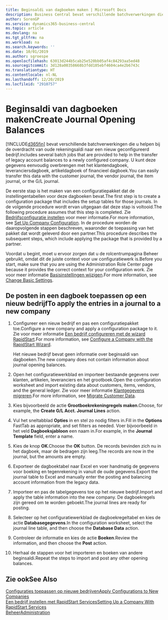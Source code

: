 ```yaml
---
title: Beginsaldi van dagboeken maken | Microsoft Docs
description: Business Central bevat verschillende batchverwerkingen die u helpen bij de overdracht van oude rekeningsaldi naar een nieuw geconfigureerd bedrijf. U kunt deze gegevens gemakkelijk overbrengen met dagboekboekingen.
author: SorenGP
ms.service: dynamics365-business-central
ms.topic: article
ms.devlang: na
ms.tgt_pltfrm: na
ms.workload: na
ms.search.keywords: ''
ms.date: 10/01/2019
ms.author: sgroespe
ms.openlocfilehash: 63013d244b5cab25e520bb05af4c84293aa5ed48
ms.sourcegitcommit: 3d128a00358668b3fdd105ebf4604ca4e2b6743c
ms.translationtype: HT
ms.contentlocale: nl-NL
ms.lasthandoff: 12/20/2019
ms.locfileid: "2910757"
---
```

# <a name="create-journal-opening-balances"></a><span data-ttu-id="06c9d-104">Beginsaldi van dagboeken maken</span><span class="sxs-lookup"><span data-stu-id="06c9d-104">Create Journal Opening Balances</span></span>
[!INCLUDE[d365fin](includes/d365fin_md.md)] <span data-ttu-id="06c9d-105">bevat verschillende batchverwerkingen die u helpen bij de overdracht van oude rekeningsaldi naar een nieuw geconfigureerd bedrijf.</span><span class="sxs-lookup"><span data-stu-id="06c9d-105">includes several batch jobs that are provided to help in the transfer of legacy account balances to a newly configured company.</span></span> <span data-ttu-id="06c9d-106">U kunt deze gegevens eenvoudig overbrengen met het klantendagboek, leveranciersdagboek, artikeldagboek of financieel dagboek.</span><span class="sxs-lookup"><span data-stu-id="06c9d-106">You can easily transfer this data with the customer journal, the vendor journal, the item journal, or the G/L journal.</span></span>

<span data-ttu-id="06c9d-107">De eerste stap is het maken van een configuratiepakket dat de instellingentabellen voor deze dagboeken bevat.</span><span class="sxs-lookup"><span data-stu-id="06c9d-107">The first step is to create a configuration package that includes the setup tables for those journals.</span></span> <span data-ttu-id="06c9d-108">In de volgende procedure wordt ervan uitgegaan dat deze stap is voltooid.</span><span class="sxs-lookup"><span data-stu-id="06c9d-108">The following procedure assumes that this step is completed.</span></span> <span data-ttu-id="06c9d-109">Zie [Bedrijfsconfiguratie instellen](admin-set-up-company-configuration.md) voor meer informatie.</span><span class="sxs-lookup"><span data-stu-id="06c9d-109">For more information, see [Set Up Company Configuration](admin-set-up-company-configuration.md).</span></span> <span data-ttu-id="06c9d-110">In de procedure worden de daaropvolgende stappen beschreven, waaronder de toepassing van het pakket dat wordt geleverd door een partner.</span><span class="sxs-lookup"><span data-stu-id="06c9d-110">This procedure describes the subsequent steps, which include applying the package that is provided by a partner.</span></span>  

<span data-ttu-id="06c9d-111">Voordat u begint, moet u ervoor zorgen dat u de rolcentrumpagina Beheer gebruikt, omdat dit de juiste context voor uw configuratiewerk is.</span><span class="sxs-lookup"><span data-stu-id="06c9d-111">Before you start, make sure that you are using the Administration Role Center page because it provides the correct context for your configuration work.</span></span> <span data-ttu-id="06c9d-112">Zie voor meer informatie [Basisinstellingen wijzigen](ui-change-basic-settings.md).</span><span class="sxs-lookup"><span data-stu-id="06c9d-112">For more information, see [Change Basic Settings](ui-change-basic-settings.md).</span></span>

## <a name="to-apply-the-entries-in-a-journal-to-a-new-company"></a><span data-ttu-id="06c9d-113">De posten in een dagboek toepassen op een nieuw bedrijf</span><span class="sxs-lookup"><span data-stu-id="06c9d-113">To apply the entries in a journal to a new company</span></span>  
1. <span data-ttu-id="06c9d-114">Configureer een nieuw bedrijf en pas een configuratiepakket toe.</span><span class="sxs-lookup"><span data-stu-id="06c9d-114">Configure a new company and apply a configuration package to it.</span></span> <span data-ttu-id="06c9d-115">Zie voor meer informatie [Een bedrijf configureren met de wizard RapidStart](admin-how-to-configure-a-company-with-the-rapidstart-wizard.md).</span><span class="sxs-lookup"><span data-stu-id="06c9d-115">For more information, see [Configure a Company with the RapidStart Wizard](admin-how-to-configure-a-company-with-the-rapidstart-wizard.md).</span></span>  

    <span data-ttu-id="06c9d-116">Het nieuwe bedrijf bevat geen informatie over beginsaldi van dagboeken.</span><span class="sxs-lookup"><span data-stu-id="06c9d-116">The new company does not contain information about journal opening balances.</span></span>  

2. <span data-ttu-id="06c9d-117">Open het configuratiewerkblad en importeer bestaande gegevens over klanten, artikelen, leveranciers en het grootboek.</span><span class="sxs-lookup"><span data-stu-id="06c9d-117">Open the configuration worksheet and import existing data about customers, items, vendors, and the general ledger.</span></span> <span data-ttu-id="06c9d-118">Zie voor meer informatie [Klantgegevens migreren](admin-migrate-customer-data.md).</span><span class="sxs-lookup"><span data-stu-id="06c9d-118">For more information, see [Migrate Customer Data](admin-migrate-customer-data.md).</span></span>  
3. <span data-ttu-id="06c9d-119">Kies bijvoorbeeld de actie **Grootboekrekeningregels maken**.</span><span class="sxs-lookup"><span data-stu-id="06c9d-119">Choose, for example, the **Create G/L Acct. Journal Lines** action.</span></span>  
4. <span data-ttu-id="06c9d-120">Vul het sneltabblad **Opties** in en stel zo nodig filters in.</span><span class="sxs-lookup"><span data-stu-id="06c9d-120">Fill in the **Options** FastTab as appropriate, and set filters as needed.</span></span> <span data-ttu-id="06c9d-121">Voer bijvoorbeeld in het veld **Dagboeksjabloon** een naam in.</span><span class="sxs-lookup"><span data-stu-id="06c9d-121">For example, in the **Journal Template** field, enter a name.</span></span>  
5. <span data-ttu-id="06c9d-122">Kies de knop **OK**.</span><span class="sxs-lookup"><span data-stu-id="06c9d-122">Choose the **OK** button.</span></span> <span data-ttu-id="06c9d-123">De records bevinden zich nu in het dagboek, maar de bedragen zijn leeg.</span><span class="sxs-lookup"><span data-stu-id="06c9d-123">The records are now in the journal, but the amounts are empty.</span></span>  
6. <span data-ttu-id="06c9d-124">Exporteer de dagboektabel naar Excel en voer handmatig de gegevens voor boeking en tegenrekening in vanuit de oude gegevens.</span><span class="sxs-lookup"><span data-stu-id="06c9d-124">Export the journal table to Excel and manually enter the posting and balancing account information from the legacy data.</span></span>
7. <span data-ttu-id="06c9d-125">Importeer en pas de tabelgegevens toe op het nieuwe bedrijf.</span><span class="sxs-lookup"><span data-stu-id="06c9d-125">Import and apply the table information into the new company.</span></span> <span data-ttu-id="06c9d-126">De dagboekregels zijn gereed om te worden geboekt.</span><span class="sxs-lookup"><span data-stu-id="06c9d-126">The journal lines are ready for posting.</span></span>  
8. <span data-ttu-id="06c9d-127">Selecteer op het configuratiewerkblad de dagboekregeltabel en kies de actie **Databasegegevens**.</span><span class="sxs-lookup"><span data-stu-id="06c9d-127">In the configuration worksheet, select the journal line table, and then choose the **Database Data** action.</span></span>  
9. <span data-ttu-id="06c9d-128">Controleer de informatie en kies de actie **Boeken**.</span><span class="sxs-lookup"><span data-stu-id="06c9d-128">Review the information, and then choose the **Post** action.</span></span>  
10. <span data-ttu-id="06c9d-129">Herhaal de stappen voor het importeren en boeken van andere beginsaldi.</span><span class="sxs-lookup"><span data-stu-id="06c9d-129">Repeat the steps to import and post any other opening balances.</span></span>  

## <a name="see-also"></a><span data-ttu-id="06c9d-130">Zie ook</span><span class="sxs-lookup"><span data-stu-id="06c9d-130">See Also</span></span>  
[<span data-ttu-id="06c9d-131">Configuraties toepassen op nieuwe bedrijven</span><span class="sxs-lookup"><span data-stu-id="06c9d-131">Apply Configurations to New Companies</span></span>](admin-apply-configuration-to-new-companies.md)  
[<span data-ttu-id="06c9d-132">Een bedrijf instellen met RapidStart Services</span><span class="sxs-lookup"><span data-stu-id="06c9d-132">Setting Up a Company With RapidStart Services</span></span>](admin-set-up-a-company-with-rapidstart.md)  
[<span data-ttu-id="06c9d-133">Beheer</span><span class="sxs-lookup"><span data-stu-id="06c9d-133">Administration</span></span>](admin-setup-and-administration.md)
